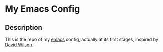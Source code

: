 # My Emacs Config
## Description
This is the repo of my [emacs](https://www.gnu.org/software/emacs/) config, actually at its first stages, inspired by [David Wilson](https://github.com/daviwil).

